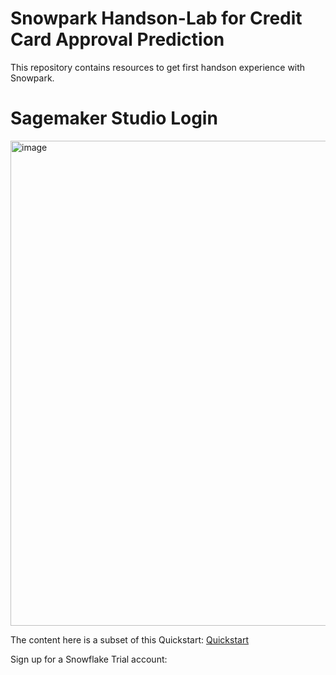 # Snowpark Handson-Lab for Credit Card Approval Prediction
This repository contains resources to get first handson experience with Snowpark.

# Sagemaker Studio Login

<img width="776" alt="image" src="https://user-images.githubusercontent.com/77621960/203055043-946f8701-d0c5-4a74-82e2-0aceafec2ee2.png">


The content here is a subset of this Quickstart:
[Quickstart](https://quickstarts.snowflake.com/guide/getting_started_snowpark_machine_learning/index.html)

Sign up for a Snowflake Trial account:

